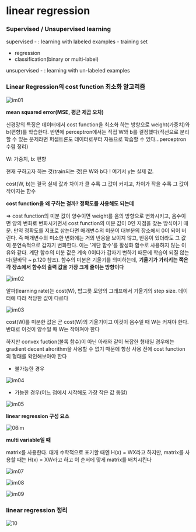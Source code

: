 # linear regression

### Supervised / Unsupervised learning

supervised - : learning with labeled examples - training set

* regression
* classification(binary or multi-label)

unsupervised - : learning with un-labeled examples



### Linear Regression의 cost function 최소화 알고리즘

![im01](./01.jpg)



**mean squared error(MSE, 평균 제곱 오차)**

신경망의 특징은 데이터에서 cost function을 최소화 하는 방향으로 weight(가중치)와 b(편향)를 학습한다. 반면에 perceptron에서는 직접 W와 b를 결정했다(직선으로 분리할 수 있는 문제라면 퍼셉트론도 데이터로부터 자동으로 학습할 수 있다...perceptron 수렴 정리)

W: 가중치, b: 편향

현재 구하고자 하는 것(train되는 것)은 W와 b다 ! 여기서 y는 실제 값. 

cost(W, b)는 결국 실제 값과 차이가 클 수록 그 값이 커지고, 차이가 작을 수록 그 값이 작아지는 함수

**cost function을 왜 구하는 걸까? 정확도를 사용해도 되는데**

=> cost function의 미분 값이 양수이면 weight를 음의 방향으로 변화시키고, 음수이면 양의 변화로 변화시키면서 cost function의 미분 값이 0인 지점을 찾는 방식이기 때문. 만약 정확도를 지표로 삼는다면 매개변수의 미분이 대부분의 장소에서 0이 되어 버린다. 즉 매개변수의 미소한 변화에는 거의 반응을 보이지 않고, 반응이 있더라도 그 값이 분연속적으로 갑자기 변화한다. 이는 '계단 함수'를 활성화 함수로 사용하지 않는 이유와 같다. 계단 함수의 미분 값은 계속 0이다가 갑자기 변하기 때문에 학습이 되질 않는다(밑바닥 ~ p.120 참조). 함수의 미분은 기울기를 의미하는데, **기울기가 가리키는 쪽은 각 장소에서 함수의 출력 값을 가장 크게 줄이는 방향이다**



![im02](./02.jpg)



알파(learning rate)는 cost(W), 밥그릇 모양의 그래프에서 기울기의 step size. 데이터에 따라 적당한 값이 다르다



![im03](./03.jpg)



cost(W)를 미분한 값은 곧 cost(W)의 기울기이고 이것이 음수일 때 W는 커져야 한다. 반대로 이것이 양수일 때 W는 작아져야 한다



하지만 convex fuction(볼록 함수)이 아닌 아래와 같이 복잡한 형태일 경우에는 gradient decent alrorithm을 사용할 수 없기 때문에 항상 사용 전에 cost function의 형태를 확인해보아야 한다



* 불가능한 경우

![im04](./04.jpg)

* 가능한 경우(어느 점에서 시작해도 가장 작은 값 동일)

![im05](./05.jpg)





**linear regression 구성 요소**

![06im](./06.jpg)



**multi variable일 때**

matrix를 사용한다. 대개 수학적으로 표기할 때엔 H(x) = WX라고 하지만, matrix를 사용할 때는 H(x) = XW라고 하고 이 순서에 맞게 matrix를 배치시킨다

![im07](./07.jpg)

![im08](./08.jpg)

![im09](./09.jpg)





### linear regression 정리

![10](./10.jpg)